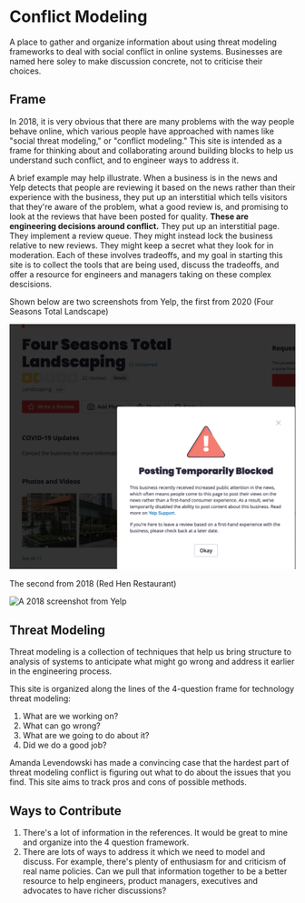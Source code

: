 # Conflict Modeling
A place to gather and organize information about using threat modeling
frameworks to deal with social conflict in online systems.  Businesses
are named here soley to make discussion concrete, not to criticise
their choices.

## Frame 

In 2018, it is very obvious that there are many problems with the way
people behave online, which various people have approached with names
like "social threat modeling," or "conflict modeling."  This site is
intended as a frame for thinking about and collaborating around
building blocks to help us understand such conflict, and to engineer
ways to address it.

A brief example may help illustrate.  When a business is in the news
and Yelp detects that people are reviewing it based on the news rather
than their experience with the business, they put up an interstitial
which tells visitors that they're aware of the problem, what a good
review is, and promising to look at the reviews that have been posted
for quality.  **These are engineering decisions around conflict.**
They put up an interstitial page.  They implement a review queue.
They might instead lock the business relative to new reviews.  They
might keep a secret what they look for in moderation.  Each of these
involves tradeoffs, and my goal in starting this site is to collect
the tools that are being used, discuss the tradeoffs, and offer a
resource for engineers and managers taking on these complex
descisions.

Shown below are two screenshots from Yelp, the first from 2020 (Four Seasons Total Landscape)

![A 2020 screenshot from Yelp](https://raw.githubusercontent.com/adamshostack/conflictmodeling/master/images/yelp-2.png)

The second from 2018 (Red Hen Restaurant)

![A 2018 screenshot from Yelp](https://raw.githubusercontent.com/adamshostack/conflictmodeling/master/images/RedHen.png)

## Threat Modeling

Threat modeling is a collection of techniques that help us bring
structure to analysis of systems to anticipate what might go wrong and
address it earlier in the engineering process.

This site is organized along the lines of the 4-question frame for
technology threat modeling:

1. What are we working on?
2. What can go wrong?
3. What are we going to do about it?
4. Did we do a good job?

Amanda Levendowski has made a convincing case that the hardest part of threat
modeling conflict is figuring out what to do about the issues that you
find.  This site aims to track pros and cons of possible methods.

## Ways to Contribute
1. There's a lot of information in the references.  It would be great to mine and organize into the 4 question framework.
2. There are lots of ways to address it which we need to model and discuss.  For example, there's plenty of enthusiasm for and criticism of real name policies.  Can we pull that information together to be a better resource to help engineers, product managers, executives and advocates to have richer discussions?
